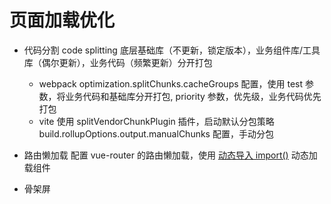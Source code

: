 # 页面加载优化

- 代码分割 code splitting
   底层基础库（不更新，锁定版本），业务组件库/工具库（偶尔更新），业务代码（频繁更新）分开打包
  - webpack
     optimization.splitChunks.cacheGroups 配置，使用 test 参数，将业务代码和基础库分开打包, priority 参数，优先级，业务代码优先打包
  - vite
     使用 splitVendorChunkPlugin 插件，启动默认分包策略
     build.rollupOptions.output.manualChunks 配置，手动分包

- 路由懒加载
   配置 vue-router 的路由懒加载，使用 [动态导入 import()](./动态导入.md) 动态加载组件

- 骨架屏
